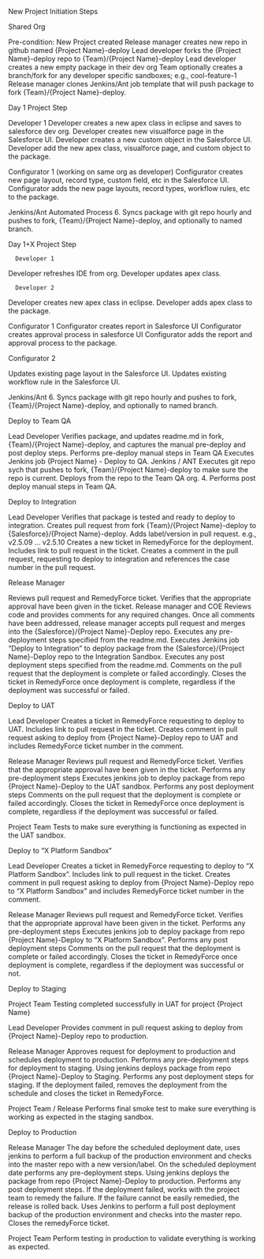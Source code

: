 New Project Initiation Steps 

Shared Org

Pre-condition: 
New Project created
Release manager creates new repo in github named {Project Name}-deploy
Lead developer forks the {Project Name}-deploy repo to {Team}/{Project Name}-deploy
Lead developer creates a new empty package in their dev org
Team optionally creates a branch/fork for any developer specific sandboxes; e.g., cool-feature-1
Release manager clones Jenkins/Ant job template that will push package to fork {Team}/{Project Name}-deploy.

Day 1 Project Step

Developer 1
Developer creates a new apex class in eclipse and saves to salesforce dev org.
Developer creates new visualforce page in the Salesforce UI.
Developer creates a new custom object in the Salesforce UI. 
Developer add the new apex class, visualforce page, and custom object to the package.

Configurator 1 (working on same org as developer)
Configurator creates new page layout, record type, custom field, etc in the Salesforce UI.
Configurator adds the new page layouts, record types, workflow rules, etc to the package.

Jenkins/Ant Automated Process
      6.  Syncs package with git repo hourly and pushes to fork, {Team}/{Project Name}-deploy, and optionally to named branch.

    


Day 1+X Project Step

      Developer 1
Developer refreshes IDE from org.
Developer updates apex class.



      Developer 2
Developer creates new apex class in eclipse.
Developer adds apex class to the package. 

     
Configurator 1
Configurator creates report in Salesforce UI
Configurator creates approval process in salesforce UI
Configurator adds the report and approval process to the package.

Configurator 2

Updates existing page layout in the Salesforce UI.
Updates existing workflow rule in the Salesforce UI.

Jenkins/Ant
      6. Syncs package with git repo hourly and pushes to fork, {Team}/{Project Name}-deploy, and optionally to named branch.

Deploy to Team QA

Lead Developer 
Verifies package, and updates readme.md in fork, {Team}/{Project Name}-deploy, and captures the manual pre-deploy and post deploy steps.
Performs pre-deploy manual steps in Team QA
Executes Jenkins job {Project Name} - Deploy to QA. 
     Jenkins / ANT
Executes git repo sych that pushes to fork, {Team}/{Project Name}-deploy to make sure the repo is current.
Deploys from the repo to the Team QA org.
      4. Performs post deploy manual steps in Team QA.


Deploy to Integration

Lead Developer
Verifies that package is tested and ready to deploy to integration. 
Creates pull request from fork {Team}/{Project Name}-deploy to {Salesforce}/{Project Name}-deploy. 
Adds label/version in pull request. e.g., v2.5.09 … v2.5.10
Creates a new ticket in RemedyForce for the deployment. Includes link to pull request in the ticket.
Creates a comment in the pull request, requesting to deploy to integration and references the case number in the pull request.


Release Manager

Reviews pull request and RemedyForce ticket. Verifies that the appropriate approval have been given in the ticket. 
Release manager and COE Reviews code and provides comments for any required changes.
Once all comments have been addressed, release manager accepts pull request and merges into the {Salesforce}/{Project Name}-Deploy repo.
Executes any pre-deployment steps specified from the readme.md.
Executes Jenkins job “Deploy to Integration” to deploy package from the {Salesforce}/{Project Name}-Deploy repo to the Integration Sandbox.
Executes any post deployment steps specified from the readme.md.
Comments on the pull request that the deployment is complete or failed accordingly.
Closes the ticket in RemedyForce once deployment is complete, regardless if the deployment was successful or failed. 


Deploy to UAT


Lead Developer
Creates a ticket in RemedyForce requesting to deploy to UAT. Includes link to pull request in the ticket.
Creates comment in pull request asking to deploy from {Project Name}-Deploy repo to UAT and includes RemedyForce ticket number in the comment. 



Release Manager
Reviews pull request and RemedyForce ticket. Verifies that the appropriate approval have been given in the ticket. 
Performs any pre-deployment steps
Executes jenkins job to deploy package from repo {Project Name}-Deploy to the UAT sandbox.
Performs any post deployment steps
Comments on the pull request that the deployment is complete or failed accordingly.
Closes the ticket in RemedyForce once deployment is complete, regardless if the deployment was successful or failed.

Project Team
Tests to make sure everything is functioning as expected in the UAT sandbox.


Deploy to “X Platform Sandbox”


Lead Developer
Creates a ticket in RemedyForce requesting to deploy to “X Platform Sandbox”. Includes link to pull request in the ticket.
Creates comment in pull request asking to deploy from {Project Name}-Deploy repo to “X Platform Sandbox” and includes RemedyForce ticket number in the comment. 



Release Manager
Reviews pull request and RemedyForce ticket. Verifies that the appropriate approval have been given in the ticket. 
Performs any pre-deployment steps
Executes jenkins job to deploy package from repo {Project Name}-Deploy to “X Platform Sandbox”.
Performs any post deployment steps
Comments on the pull request that the deployment is complete or failed accordingly.
Closes the ticket in RemedyForce once deployment is complete, regardless if the deployment was successful or not. 


Deploy to Staging 

Project Team
Testing completed successfully in UAT for project  {Project Name}

Lead Developer
Provides comment in pull request asking to deploy from {Project Name}-Deploy repo to production. 

Release Manager
Approves request for deployment to production and schedules deployment to production.
Performs any pre-deployment steps for deployment to staging.
Using jenkins deploys package from repo {Project Name}-Deploy to Staging.
Performs any post deployment steps for staging.
If the deployment failed, removes the deployment from the schedule and closes the ticket in RemedyForce.


Project Team / Release
Performs final smoke test to make sure everything is working as expected in the staging sandbox.


Deploy to Production

Release Manager
The day before the scheduled deployment date, uses jenkins to perform a full backup of the production environment and checks into the master repo with a new version/label.
On the scheduled deployment date performs any pre-deployment steps.
Using jenkins deploys the package from repo {Project Name}-Deploy to production. 
Performs any post deployment steps.
If the deployment failed, works with the project team to remedy the failure. If the failure cannot be easily remedied, the release is rolled back. 
Uses Jenkins to perform a full post deployment backup of the production environment and checks into the master repo.
Closes the remedyForce ticket.

Project Team
Perform testing in production to validate everything is working as expected.

